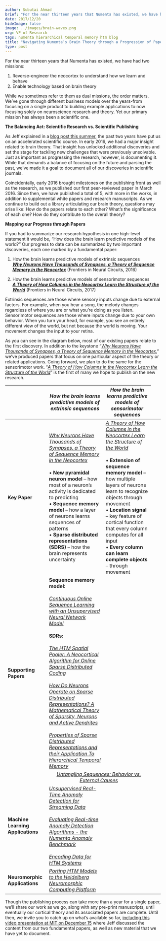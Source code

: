 ```yaml
---
author: Subutai Ahmad
brief: "For the near thirteen years that Numenta has existed, we have had two missions:  1)	Reverse-engineer the neocortex to understand how we learn and behave, 2)	Enable technology based on brain theory. While we sometimes refer to them as dual missions, the order matters. We’ve gone through different business models over the years-from focusing on a single product to building example applications to now focusing solely on neuroscience research and theory. Yet our primary mission has always been a scientific one."
date: 2017/12/20
hideImage: false
image: ../images/brain-waves.png
org: VP of Research
tags: numenta hierarchical temporal memory htm blog
title: "Navigating Numenta’s Brain Theory through a Progression of Papers"
type: post
---
```


For the near thirteen years that Numenta has existed, we have had two missions:  
1.	Reverse-engineer the neocortex to understand how we learn and behave
2.	Enable technology based on brain theory

While we sometimes refer to them as dual missions, the order matters. We’ve gone through different business models over the years-from focusing on a single product to building example applications to now focusing solely on neuroscience research and theory. Yet our primary mission has always been a scientific one.

**The Balancing Act: Scientific Research vs. Scientific Publishing**

As Jeff explained in a [blog post this summer](https://numenta.com/blog/2017/07/18/Numenta-Research-FY-2018/), the past two years have put us on an accelerated scientific course. In early 2016, we had a major insight related to brain theory. That insight has unlocked additional discoveries and set the stage for tackling new challenges that were previously unsolvable. Just as important as progressing the research, however, is documenting it.  While that demands a balance of focusing on the future and parsing the past, we’ve made it a goal to document all of our discoveries in scientific journals.

Coincidentally, early 2016 brought milestones on the publishing front as well as the research, as we published our first peer-reviewed paper in March 2016.  Since then, we have published a total of 5, with more in the works, in addition to supplemental white papers and research manuscripts. As we continue to build out a library articulating our brain theory, questions may arise like: How do the papers relate to each other? What’s the significance of each one?  How do they contribute to the overall theory?

**Mapping our Progress through Papers**

If you had to summarize our research hypothesis in one high-level statement it would be, “How does the brain learn predictive models of the world?”  Our progress to date can be summarized by two important discoveries, each one marked by a fundamental paper:

1)	How the brain learns predictive models of extrinsic sequences  
***[Why Neurons Have Thousands of Synapses, a Theory of Sequence Memory in the Neocortex](https://numenta.com/papers/why-neurons-have-thousands-of-synapses-theory-of-sequence-memory-in-neocortex/)*** (Frontiers in Neural Circuits, 2016)

2)	How the brain learns predictive models of sensorimotor sequences  
***[A Theory of How Columns in the Neocortex Learn the Structure of the World](https://numenta.com/papers/a-theory-of-how-columns-in-the-neocortex-enable-learning-the-structure-of-the-world/)*** (Frontiers in Neural Circuits, 2017)

Extrinsic sequences are those where sensory inputs change due to external factors. For example, when you hear a song, the melody changes regardless of where you are or what you’re doing as you listen.  Sensorimotor sequences are those where inputs change due to your own behavior.  When you turn your head, for example, you see an entirely different view of the world, but not because the world is moving. Your movement changes the input to your retina.  

As you can see in the diagram below, most of our existing papers relate to the first discovery.  In addition to the keystone “*[Why Neurons Have Thousands of Synapses, a Theory of Sequence Memory in the Neocortex](https://numenta.com/papers/why-neurons-have-thousands-of-synapses-theory-of-sequence-memory-in-neocortex/)*,” we’ve produced papers that focus on one particular aspect of the theory or related applications.  Going forward, we plan to do the same for the sensorimotor work.  “*[A Theory of How Columns in the Neocortex Learn the Structure of the World](https://numenta.com/papers/a-theory-of-how-columns-in-the-neocortex-enable-learning-the-structure-of-the-world/)*” is the first of many we hope to publish on the new research.  

|   | *How the brain learns predictive models of extrinsic sequences* | *How the brain learns predictive models of sensorimotor sequences* |
| - |------------------------------------------ | ------------------------------------------ |
| **Key Paper** | *[Why Neurons Have Thousands of Synapses, a Theory of Sequence Memory in the Neocortex](https://numenta.com/papers/why-neurons-have-thousands-of-synapses-theory-of-sequence-memory-in-neocortex/)* <br/><br/> •	**New pyramidal neuron model** – how most of a neuron’s activity is dedicated to predicting <br/> •	**Sequence memory model** – how a layer of neurons learns sequences of patterns <br/> •	**Sparse distributed representations (SDRS)** – how the brain represents uncertainty |	*[A Theory of How Columns in the Neocortex Learn the Structure of the World](https://numenta.com/papers/a-theory-of-how-columns-in-the-neocortex-enable-learning-the-structure-of-the-world/)* <br/><br/> •	**Extension of sequence memory model** – how multiple layers of neurons learn to recognize objects through movement <br/> •	**Location signal** – key feature of cortical function that every column computes for all input <br/> •	**Every column can learn complete objects** – through movement |
| **Supporting Papers** | **Sequence memory model:** <br/><br/> *[Continuous Online Sequence Learning with an Unsupervised Neural Network Model](https://numenta.com/papers/continuous-online-sequence-learning-with-an-unsupervised-neural-network-model/)*	<br/><br/> **SDRs:** <br/><br/> *[The HTM Spatial Pooler: A Neocortical Algorithm for Online Sparse Distributed Coding](http://bit.ly/theHTMSP)* <br/><br/> *[How Do Neurons Operate on Sparse Distributed Representations? A Mathematical Theory of Sparsity, Neurons and Active Dendrites](http://arxiv.org/abs/1601.00720)* <br/><br/> *[Properties of Sparse Distributed Representations and their Application To Hierarchical Temporal Memory](http://arxiv.org/abs/1503.07469)* |      |
| <td colspan=2 align=center> *[Untangling Sequences: Behavior vs. External Causes](https://doi.org/10.1101/190678)* |
| **Machine Learning Applications** | *[Unsupervised Real-Time Anomaly Detection for Streaming Data](https://numenta.com/papers/unsupervised-real-time-anomaly-detection-for-streaming-data/)*	<br/><br/> *[Evaluating Real-time Anomaly Detection Algorithms - the Numenta Anomaly Benchmark](http://arxiv.org/abs/1510.03336)* <br/><br/> *[Encoding Data for HTM Systems](http://arxiv.org/abs/1602.05925)* |     |
| **Neuromorphic Applications** | *[Porting HTM Models to the Heidelberg Neuromorphic Computing Platform](http://arxiv.org/abs/1505.02142)* |    |   |

Though the publishing process can take more than a year for a single paper, we’ll share our work as we go, along with any pre-print manuscripts, until eventually our cortical theory and its associated papers are complete.  Until then, we invite you to catch up on what’s available so far, [including this video presentation at MIT on December 15](https://cbmm.mit.edu/video/have-we-missed-half-what-neocortex-does-allocentric-location-basis-perception) where Jeff discussed the content from our two fundamental papers, as well as new material that we have yet to document.
